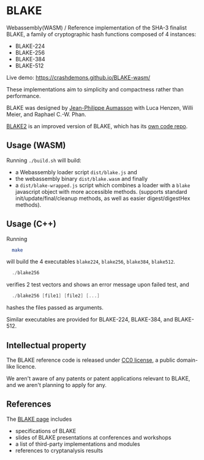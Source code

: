 BLAKE
=====

Webassembly(WASM) / Reference implementation of the SHA-3 finalist BLAKE, a family of
cryptographic hash functions composed of 4 instances:
* BLAKE-224
* BLAKE-256
* BLAKE-384
* BLAKE-512

Live demo: https://crashdemons.github.io/BLAKE-wasm/

These implementations aim to simplicity and compactness rather than
performance.

BLAKE was designed by [Jean-Philippe Aumasson](https://131002.net) with
Luca Henzen, Willi Meier, and Raphael C.-W. Phan.

[BLAKE2](https://blake2.net) is an improved version of BLAKE, which has
its [own code repo](https://github.com/BLAKE2/BLAKE2).


Usage (WASM)
-----

Running `./build.sh` will build:
 - a Webassembly loader script `dist/blake.js` and
 - the webassembly binary `dist/blake.wasm` and finally
 - a `dist/blake-wrapped.js` script which combines a loader with a `blake` javascript object with more accessible methods. (supports standard init/update/final/cleanup methods, as well as easier digest/digestHex methods).

Usage (C++)
-----
Running

```sh
  make
```

will build the 4 executables `blake224`, `blake256`, `blake384`,
`blake512`. 

```C
  ./blake256
```

verifies 2 test vectors and shows an error message upon failed test,
and

```c
  ./blake256 [file1] [file2] [...]
```

hashes the files passed as arguments.

Similar executables are provided for BLAKE-224, BLAKE-384, and
BLAKE-512.


Intellectual property
---------------------

The BLAKE reference code is released under [CC0
license](https://creativecommons.org/publicdomain/zero/1.0/), a public
domain-like licence.

We aren't aware of any patents or patent applications relevant to BLAKE,
and we aren't planning to apply for any.


References
----------

The [BLAKE page](https://131002.net/blake) includes
* specifications of BLAKE
* slides of BLAKE presentations at conferences and workshops
* a list of third-party implementations and modules
* references to cryptanalysis results
